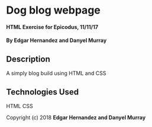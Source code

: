 # Dog blog webpage
#### HTML Exercise for Epicodus, 11/11/17

#### By Edgar Hernandez and Danyel Murray

## Description
A simply blog build using HTML and CSS

## Technologies Used
HTML
CSS

Copyright (c) 2018 **Edgar Hernandez and Danyel Murray**
